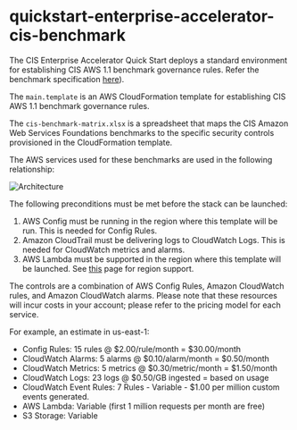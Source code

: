 # quickstart-enterprise-accelerator-cis-benchmark

The CIS Enterprise Accelerator Quick Start deploys a standard environment for establishing CIS AWS 1.1 benchmark governance rules.
Refer the benchmark specification [here](https://benchmarks.cisecurity.org/en-us/?route=downloads.form.awsfoundations.110)).

The ```main.template``` is an AWS CloudFormation template for establishing CIS AWS 1.1 benchmark governance rules.

The ```cis-benchmark-matrix.xlsx``` is a spreadsheet that maps the CIS Amazon Web Services Foundations benchmarks to the specific security controls provisioned in the CloudFormation template.

The AWS services used for these benchmarks are used in the following relationship:

![Architecture](https://github.com/aws-quickstart/quickstart-enterprise-accelerator-cis-benchmark/blob/develop/assets/CIS_Benchmark_Architecture.png)

The following preconditions must be met before the stack can be launched:

1. AWS Config must be running in the region where this template will be run. This is needed for Config Rules.
2. Amazon CloudTrail must be delivering logs to CloudWatch Logs. This is needed for CloudWatch metrics and alarms.
3. AWS Lambda must be supported in the region where this template will be launched. See [this](https://aws.amazon.com/about-aws/global-infrastructure/regional-product-services/) page for region support.

The controls are a combination of AWS Config Rules, Amazon CloudWatch rules, and Amazon CloudWatch alarms.
Please note that these resources will incur costs in your account; please refer to the pricing model for each service.

For example, an estimate in us-east-1:

* Config Rules: 15 rules   @ $2.00/rule/month    = $30.00/month
* CloudWatch Alarms:  5 alarms  @ $0.10/alarm/month   =  $0.50/month
* CloudWatch Metrics: 5 metrics @ $0.30/metric/month  =  $1.50/month
* CloudWatch Logs:  23 logs    @ $0.50/GB ingested   =  based on usage
* CloudWatch Event Rules: 7 Rules - Variable - $1.00 per million custom events generated.
* AWS Lambda:  Variable (first 1 million requests per month are free)
* S3 Storage: Variable
